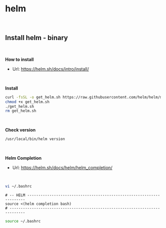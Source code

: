 # helm #
<br>

## Install helm - binary ##
<br>

**How to install**
- Url: https://helm.sh/docs/intro/install/
<br>

**Install**
```bash
curl -fsSL -o get_helm.sh https://raw.githubusercontent.com/helm/helm/main/scripts/get-helm-3
chmod +x get_helm.sh
./get_helm.sh
rm get_helm.sh
```
<br>

**Check version**
```bash
/usr/local/bin/helm version
```
<br>

**Helm Completion**
- Url:  https://helm.sh/docs/helm/helm_completion/
<br>

```bash
vi ~/.bashrc
```

```
# -- HELM ---------------------------------------------------------------------
source <(helm completion bash)
# -----------------------------------------------------------------------------
```

```bash
source ~/.bashrc
```



